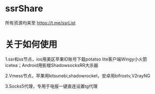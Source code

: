 # ssrShare

所有资源均来至 https://t.me/ssrList

# 关于如何使用

1.ssr和ss节点，ios用美区苹果ID账号下载potatso lite客户端Wingy小火箭icetea；Android用影梭ShadowsocksRR大杀器

2.Vmess节点，苹果用kitsunebi,shadowrocket，安卓用bifrostv,V2rayNG

3.Socks5代理，专用于电报一键直连设置tg代理
